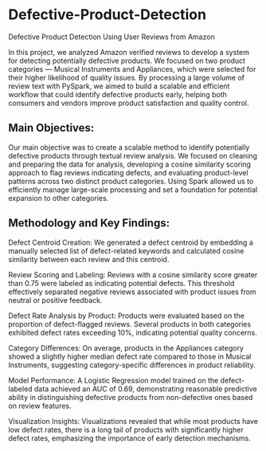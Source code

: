 # Defective-Product-Detection
Defective Product Detection Using User Reviews from Amazon

In this project, we analyzed Amazon verified reviews to develop a system for detecting potentially defective products. We focused on two product categories — Musical Instruments and Appliances, which were selected for their higher likelihood of quality issues. By processing a large volume of review text with PySpark, we aimed to build a scalable and efficient workflow that could identify defective products early, helping both consumers and vendors improve product satisfaction and quality control.

## Main Objectives:
Our main objective was to create a scalable method to identify potentially defective products through textual review analysis. We focused on cleaning and preparing the data for analysis, developing a cosine similarity scoring approach to flag reviews indicating defects, and evaluating product-level patterns across two distinct product categories. Using Spark allowed us to efficiently manage large-scale processing and set a foundation for potential expansion to other categories.

## Methodology and Key Findings:

Defect Centroid Creation: We generated a defect centroid by embedding a manually selected list of defect-related keywords and calculated cosine similarity between each review and this centroid.

Review Scoring and Labeling: Reviews with a cosine similarity score greater than 0.75 were labeled as indicating potential defects. This threshold effectively separated negative reviews associated with product issues from neutral or positive feedback.

Defect Rate Analysis by Product: Products were evaluated based on the proportion of defect-flagged reviews. Several products in both categories exhibited defect rates exceeding 10%, indicating potential quality concerns.

Category Differences: On average, products in the Appliances category showed a slightly higher median defect rate compared to those in Musical Instruments, suggesting category-specific differences in product reliability.

Model Performance: A Logistic Regression model trained on the defect-labeled data achieved an AUC of 0.69, demonstrating reasonable predictive ability in distinguishing defective products from non-defective ones based on review features.

Visualization Insights: Visualizations revealed that while most products have low defect rates, there is a long tail of products with significantly higher defect rates, emphasizing the importance of early detection mechanisms.


